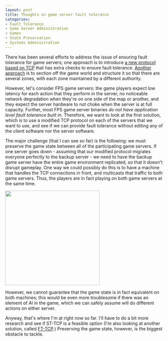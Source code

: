 ```yaml
--- 
layout: post
title: Thoughts on game server fault tolerance
categories:
- Fault Tolerance
- Game Server Administration
- Games
- State Preservation
- Systems Administration
---
```

There has been several efforts to address the issue of ensuring fault tolerance for game servers; one approach is to introduce <a href="http://www.cs.colorado.edu/~mishras/research/ft_tcp.html">a new protocol based on TCP</a> that has extra checks to ensure fault tolerance.  <a href="http://citeseerx.ist.psu.edu/viewdoc/download?doi=10.1.1.98.8585&rep=rep1&type=pdf">Another approach</a> is to section off the game world and structure it so that there are several zones, with each zone maintained by a different authority.

However, let's consider FPS game servers: the game players expect low latency for each action that they perform in the server, no noticeable network degradation when they're on one side of the map or another, and they expect the server hardware to not choke when the server is at full capacity.  Further, most FPS game server binaries <em>do not have application level fault tolerance built in</em>.  Therefore, we want to look at the first solution, which is to use a modified TCP protocol on each of the servers that we want to use, and see if we can provide fault tolerance without editing any of the client software nor the server software.

The major challenge (that I can see so far) is the following: we must preserve the game state between all of the participating game servers.  If one server goes down - assuming that our modified protocol migrates everyone perfectly to the backup server - we need to have the backup game server have the entire game environment replicated, so that it doesn't disrupt gameplay.  One way we could possibly do this is to have a machine that handles the TCP connections in front, and multicasts that traffic to both game servers.  Thus, the players are in fact playing on both game servers at the same time.

<a href="http://www.redbluemagenta.com/wp-root/wp-content/uploads/2010/04/fig1_gameserver.gif"><img src="http://www.redbluemagenta.com/wp-root/wp-content/uploads/2010/04/fig1_gameserver-300x300.gif" alt="" title="Figure 1, &quot;Game Server Fault Tolerance&quot;" width="300" height="300" /></a>

However, we cannot guarantee that the game state is in fact equivalent on both machines; this would be even more troublesome if there was an element of AI in the game, which we can safely assume will do different actions on either server.

Anyway, that's where I'm at right now so far.  I'll have to do a bit more research and see if ST-TCP is a feasible option (I'm also looking at another solution, called <a href="http://userweb.cs.utexas.edu/users/lorenzo/lft.html">FT-TCP</a>.)  Preserving the game state, however, is the biggest obstacle to tackle.
